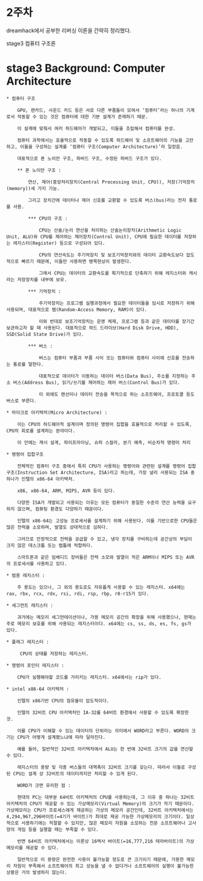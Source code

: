 # 2주차

dreamhack에서 공부한 리버싱 이론을 간략히 정리했다.

stage3 컴퓨터 구조론

# stage3 Background: Computer Architecture

    * 컴퓨터 구조
        
        GPU, 랜카드, 사운드 카드 등은 서로 다른 부품들이 모여서 ‘컴퓨터’라는 하나의 기계로서 작동할 수 있는 것은 컴퓨터에 대한 기본 설계가 존재하기 때문. 
        
        이 설계에 맞춰서 여러 하드웨어가 개발되고, 이들을 조립해서 컴퓨터를 완성.
        
        컴퓨터 과학에서는 효율적으로 작동할 수 있도록 하드웨어 및 소프트웨어의 기능을 고안하고, 이들을 구성하는 설계를 ‘컴퓨터 구조(Computer Architecture)’라 일컫음.

        대표적으로 폰 노이만 구조, 하버드 구조, 수정된 하버드 구조가 있다.

        ** 폰 노이만 구조 : 

            연산, 제어(중앙처리장치(Central Processing Unit, CPU)), 저장(기억장치(memory))세 가지 기능.

            그리고 장치간에 데이터나 제어 신호를 교환할 수 있도록 버스(bus)라는 전자 통로를 사용.

            *** CPU의 구조 : 

                CPU는 산술/논리 연산을 처리하는 산술논리장치(Arithmetic Logic Unit, ALU)와 CPU를 제어하는 제어장치(Control Unit), CPU에 필요한 데이터를 저장하는 레지스터(Register) 등으로 구성되어 있다.

                CPU의 연산속도는 주기억장치 및 보조기억장치와의 데이터 교환속도보다 압도적으로 빠르기 때문에, 이들만 사용하면 병목현상이 발생한다. 
                
                그래서 CPU는 데이터의 교환속도를 획기적으로 단축하기 위해 레지스터와 캐시라는 저장장치를 내부에 보유.
            
            *** 기억장치 : 

                주기억장치는 프로그램 실행과정에서 필요한 데이터들을 임시로 저장하기 위해 사용되며, 대표적으로 램(Random-Access Memory, RAM)이 있다. 
                
                이와 반대로 보조기억장치는 운영 체제, 프로그램 등과 같은 데이터를 장기간 보관하고자 할 때 사용된다. 대표적으로 하드 드라이브(Hard Disk Drive, HDD), SSD(Solid State Drive)가 있다.

            *** 버스 :

                버스는 컴퓨터 부품과 부품 사이 또는 컴퓨터와 컴퓨터 사이에 신호를 전송하는 통로를 말한다. 
                
                대표적으로 데이터가 이동하는 데이터 버스(Data Bus), 주소를 지정하는 주소 버스(Address Bus), 읽기/쓰기를 제어하는 제어 버스(Control Bus)가 있다. 
                
                이 외에도 랜선이나 데이터 전송을 목적으로 하는 소프트웨어, 프로토콜 등도 버스로 부른다.

    * 마이크로 아키텍처(Micro Architecture) :

        이는 CPU의 하드웨어적 설계이며 정의된 명령어 집합을 효율적으로 처리할 수 있도록, CPU의 회로를 설계하는 분야이다.

        이 안에는 캐시 설계, 파이프라이닝, 슈퍼 스칼라, 분기 예측, 비순차적 명령어 처리

    * 명령어 집합구조

        전체적인 컴퓨터 구조 중에서 특히 CPU가 사용하는 명령어와 관련된 설계를 명령어 집합구조(Instruction Set Architecture, ISA)라고 하는데, 가장 널리 사용되는 ISA 중 하나가 인텔의 x86-64 아키텍처.

        x86, x86-64, ARM, MIPS, AVR 등이 있다.

        다양한 ISA가 개발되고 사용되는 이유는 모든 컴퓨터가 동일한 수준의 연산 능력을 요구하지 않으며, 컴퓨팅 환경도 다양하기 때문이다.

        인텔의 x86-64는 고성능 프로세서를 설계하기 위해 사용된다. 이를 기반으로한 CPU들은 많은 전력을 소모하며, 발열도 상대적으로 심하다. 
        
        그러므로 안정적으로 전력을 공급할 수 있고, 냉각 장치를 구비하는데 공간상의 부담이 크지 않은 데스크톱 또는 랩톱에 적합하다.

        스마트폰과 같은 임베디드 장비들은 전력 소모와 발열이 적은 ARM이나 MIPS 또는 AVR의 프로세서를 사용하고 있다.

    * 범용 레지스터 : 

        주 용도는 있으나, 그 외의 용도로도 자유롭게 사용할 수 있는 레지스터. x64에는 rax, rbx, rcx, rdx, rsi, rdi, rsp, rbp, r8-r15가 있다.

    * 세그먼트 레지스터 : 

        과거에는 메모리 세그먼테이션이나, 가용 메모리 공간의 확장을 위해 사용했으나, 현재는 주로 메모리 보호를 위해 사용되는 레지스터이다. x64에는 cs, ss, ds, es, fs, gs가 있다.

    * 플래그 레지스터 :
     
         CPU의 상태를 저장하는 레지스터.

    * 명령어 포인터 레지스터 : 

        CPU가 실행해야할 코드를 가리키는 레지스터. x64에서는 rip가 있다.

    * intel x86-64 아키텍처 : 

        인텔의 x86기반 CPU의 점유율이 압도적이다.

        인텔의 32비트 CPU 아키텍처인 IA-32를 64비트 환경에서 사용할 수 있도록 확장한 것.

        이를 CPU가 이해할 수 있는 데이터의 단위라는 의미에서 WORD라고 부른다. WORD의 크기는 CPU가 어떻게 설계됐느냐에 따라 달라진다. 
        
        예를 들어, 일반적인 32비트 아키텍처에서 ALU는 한 번에 32비트 크기의 값을 연산할 수 있다.
        
        레지스터의 용량 및 각종 버스들의 대역폭이 32비트 크기를 갖는다. 따라서 이들로 구성된 CPU는 설계 상 32비트의 데이터까지만 처리할 수 있게 된다.

        WORD가 크면 유리한 점 :

        현대의 PC는 대부분 64비트 아키텍처의 CPU를 사용하는데, 그 이유 중 하나는 32비트 아키텍처의 CPU가 제공할 수 있는 가상메모리(Virtual Memory)의 크기가 작기 때문이다. 가상메모리는 CPU가 프로세스에게 제공하는 가상의 메모리 공간인데, 32비트 아키텍처에서는 4,294,967,296바이트(=4기가 바이트)가 최대로 제공 가능한 가상메모리의 크기이다. 일상적으로 사용하기에는 적절할 수 있지만, 많은 메모리 자원을 소모하는 전문 소프트웨어나 고사양의 게임 등을 실행할 때는 부족할 수 있다.

        반면 64비트 아키텍처에서는 이론상 16엑사 바이트(=16,777,216 테라바이트)의 가상메모리를 제공할 수 있다. 

        일반적으로 이 용량은 완전한 사용이 불가능할 정도로 큰 크기이기 때문에, 가용한 메모리 자원이 부족해서 소프트웨어의 최고 성능을 낼 수 없다거나 소프트웨어의 실행이 불가능한 상황은 거의 발생하지 않는다.